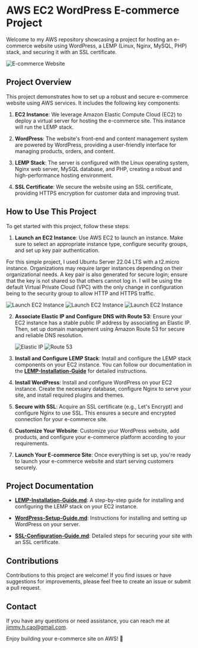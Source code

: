# AWS EC2 WordPress E-commerce Project

Welcome to my AWS repository showcasing a project for hosting an e-commerce website using WordPress, a LEMP (Linux, Nginx, MySQL, PHP) stack, and securing it with an SSL certificate.

![E-commerce Website](ecommerce.jpg)

## Project Overview

This project demonstrates how to set up a robust and secure e-commerce website using AWS services. It includes the following key components:

1. **EC2 Instance**: We leverage Amazon Elastic Compute Cloud (EC2) to deploy a virtual server for hosting the e-commerce site. This instance will run the LEMP stack.

2. **WordPress**: The website's front-end and content management system are powered by WordPress, providing a user-friendly interface for managing products, orders, and content.

3. **LEMP Stack**: The server is configured with the Linux operating system, Nginx web server, MySQL database, and PHP, creating a robust and high-performance hosting environment.

4. **SSL Certificate**: We secure the website using an SSL certificate, providing HTTPS encryption for customer data and improving trust.

## How to Use This Project

To get started with this project, follow these steps:

1. **Launch an EC2 Instance**: Use AWS EC2 to launch an instance. Make sure to select an appropriate instance type, configure security groups, and set up key pair authentication.

For this simple project, I used Ubuntu Server 22.04 LTS with a t2.micro instance. Organizations may require larger instances depending on their organizational needs. A key pair is also generated for secure login; ensure that the key is not shared so that others cannot log in. I will be using the default Virtual Private Cloud (VPC) with the only change in configuration being to the security group to allow HTTP and HTTPS traffic.

![Launch EC2 Instance](https://i.imgur.com/8C48l4g.png)
![Launch EC2 Instance](https://i.imgur.com/gpdPlZ9.png)
![Launch EC2 Instance](https://i.imgur.com/RWGqUq2.png)


2. **Associate Elastic IP and Configure DNS with Route 53**: Ensure your EC2 instance has a stable public IP address by associating an Elastic IP. Then, set up domain management using Amazon Route 53 for secure and reliable DNS resolution.

   ![Elastic IP](https://i.imgur.com/NpbYUdN.png)
   ![Route 53](https://i.imgur.com/IdBbCXx.png)

3. **Install and Configure LEMP Stack**: Install and configure the LEMP stack components on your EC2 instance. You can follow our documentation in the [**LEMP-Installation-Guide**](LEMP-Installation-Guide.md) for detailed instructions.

4. **Install WordPress**: Install and configure WordPress on your EC2 instance. Create the necessary database, configure Nginx to serve your site, and install required plugins and themes.

5. **Secure with SSL**: Acquire an SSL certificate (e.g., Let's Encrypt) and configure Nginx to use SSL. This ensures a secure and encrypted connection for your e-commerce site.

6. **Customize Your Website**: Customize your WordPress website, add products, and configure your e-commerce platform according to your requirements.

7. **Launch Your E-commerce Site**: Once everything is set up, you're ready to launch your e-commerce website and start serving customers securely.

## Project Documentation

- [**LEMP-Installation-Guide.md**](LEMP-Installation-Guide.md): A step-by-step guide for installing and configuring the LEMP stack on your EC2 instance.

- [**WordPress-Setup-Guide.md**](WordPress-Setup-Guide.md): Instructions for installing and setting up WordPress on your server.

- [**SSL-Configuration-Guide.md**](SSL-Configuration-Guide.md): Detailed steps for securing your site with an SSL certificate.


## Contributions

Contributions to this project are welcome! If you find issues or have suggestions for improvements, please feel free to create an issue or submit a pull request.

## Contact

If you have any questions or need assistance, you can reach me at [jimmy.h.cao@gmail.com](mailto:jimmy.h.cao@gmail.com).

Enjoy building your e-commerce site on AWS! 🚀
